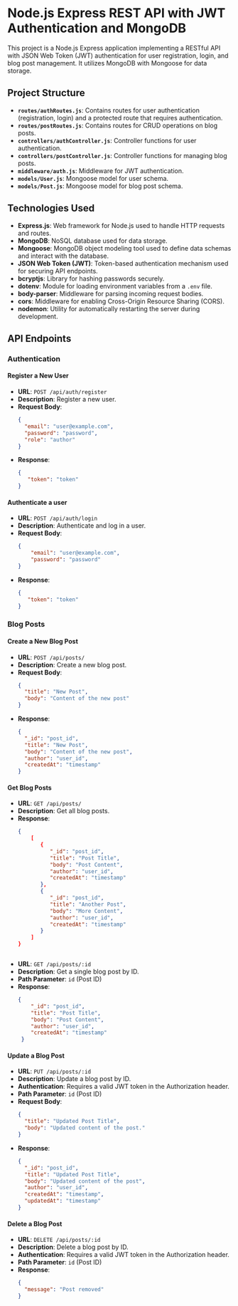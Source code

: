 # Node.js Express REST API with JWT Authentication and MongoDB

This project is a Node.js Express application implementing a RESTful API with JSON Web Token (JWT) authentication for user registration, login, and blog post management. It utilizes MongoDB with Mongoose for data storage.

## Project Structure

- **`routes/authRoutes.js`**: Contains routes for user authentication (registration, login) and a protected route that requires authentication.
- **`routes/postRoutes.js`**: Contains routes for CRUD operations on blog posts.
- **`controllers/authController.js`**: Controller functions for user authentication.
- **`controllers/postController.js`**: Controller functions for managing blog posts.
- **`middleware/auth.js`**: Middleware for JWT authentication.
- **`models/User.js`**: Mongoose model for user schema.
- **`models/Post.js`**: Mongoose model for blog post schema.

## Technologies Used

- **Express.js**: Web framework for Node.js used to handle HTTP requests and routes.
- **MongoDB**: NoSQL database used for data storage.
- **Mongoose**: MongoDB object modeling tool used to define data schemas and interact with the database.
- **JSON Web Token (JWT)**: Token-based authentication mechanism used for securing API endpoints.
- **bcryptjs**: Library for hashing passwords securely.
- **dotenv**: Module for loading environment variables from a `.env` file.
- **body-parser**: Middleware for parsing incoming request bodies.
- **cors**: Middleware for enabling Cross-Origin Resource Sharing (CORS).
- **nodemon**: Utility for automatically restarting the server during development.

## API Endpoints

### Authentication

#### Register a New User

- **URL**: `POST /api/auth/register`
- **Description**: Register a new user.
- **Request Body**:
  ```json
  {
    "email": "user@example.com",
    "password": "password",
    "role": "author"
  }

- **Response**:
  ```json
  {
     "token": "token"
  }

#### Authenticate a user

- **URL**: `POST /api/auth/login`
- **Description**: Authenticate and log in a user.
- **Request Body**:
  ```json
  {
      "email": "user@example.com",
      "password": "password"
  }

- **Response**:
  ```json
  {
     "token": "token"
  }

### Blog Posts

#### Create a New Blog Post

- **URL**: `POST /api/posts/`
- **Description**:  Create a new blog post.
- **Request Body**:
  ```json
  {
    "title": "New Post",
    "body": "Content of the new post"
  }

- **Response**:
  ```json
  {
    "_id": "post_id",
    "title": "New Post",
    "body": "Content of the new post",
    "author": "user_id",
    "createdAt": "timestamp"
  }

#### Get Blog Posts

- **URL**: `GET /api/posts/`
- **Description**: Get all blog posts.
- **Response**:
  ```json
  {
      [
         {
            "_id": "post_id",
            "title": "Post Title",
            "body": "Post Content",
            "author": "user_id",
            "createdAt": "timestamp"
         },
         {
            "_id": "post_id",
            "title": "Another Post",
            "body": "More Content",
            "author": "user_id",
            "createdAt": "timestamp"
         }
      ]
  }



- **URL**: `GET /api/posts/:id`
- **Description**: Get a single blog post by ID.
- **Path Parameter**: `id` (Post ID)
- **Response**:
  ```json
  {
      "_id": "post_id",
      "title": "Post Title",
      "body": "Post Content",
      "author": "user_id",
      "createdAt": "timestamp"
   }


#### Update a Blog Post

- **URL**: `PUT /api/posts/:id`
- **Description**:  Update a blog post by ID.
- **Authentication**: Requires a valid JWT token in the Authorization header.
- **Path Parameter**: `id` (Post ID)
- **Request Body**:
  ```json
  {
    "title": "Updated Post Title",
    "body": "Updated content of the post."
  }

- **Response**:
  ```json
  {
    "_id": "post_id",
    "title": "Updated Post Title",
    "body": "Updated content of the post",
    "author": "user_id",
    "createdAt": "timestamp",
    "updatedAt": "timestamp"
  }


#### Delete a Blog Post

- **URL**: `DELETE /api/posts/:id`
- **Description**:  Delete a blog post by ID.
- **Authentication**: Requires a valid JWT token in the Authorization header.
- **Path Parameter**: `id` (Post ID)
- **Response**:
  ```json
  {
    "message": "Post removed"
  }
